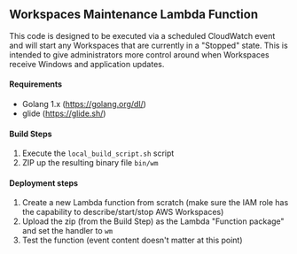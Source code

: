 ## Workspaces Maintenance Lambda Function
This code is designed to be executed via a scheduled CloudWatch event and will start any Workspaces that are currently in a "Stopped" state.  This is intended to give administrators more control around when Workspaces receive Windows and application updates.  

#### Requirements
- Golang 1.x (https://golang.org/dl/)
- glide (https://glide.sh/)

#### Build Steps
1. Execute the `local_build_script.sh` script
1. ZIP up the resulting binary file `bin/wm`

#### Deployment steps
1. Create a new Lambda function from scratch (make sure the IAM role has the capability to describe/start/stop AWS Workspaces)
1. Upload the zip (from the Build Step) as the Lambda "Function package" and set the handler to `wm`
1. Test the function (event content doesn't matter at this point)
